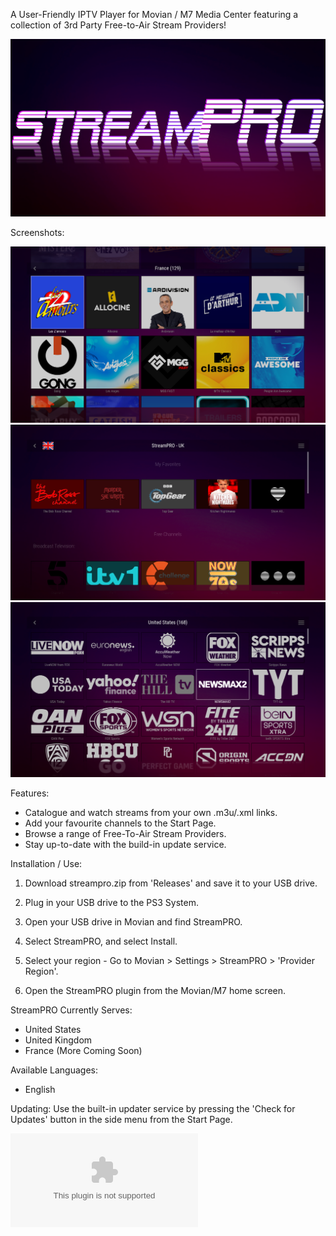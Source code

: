 A User-Friendly IPTV Player for Movian / M7 Media Center featuring a collection of 3rd Party Free-to-Air Stream Providers!


![StreamPRO Logo](/logo.png)

Screenshots:

![StreamPRO Logo](/Screenshots/1.png)
![StreamPRO Logo](/Screenshots/2.png)
![StreamPRO Logo](/Screenshots/3.png)

Features:
* Catalogue and watch streams from your own .m3u/.xml links.
* Add your favourite channels to the Start Page.
* Browse a range of Free-To-Air Stream Providers.
* Stay up-to-date with the build-in update service.

Installation / Use:
1) Download streampro.zip from 'Releases' and save it to your USB drive.

2) Plug in your USB drive to the PS3 System.

3) Open your USB drive in Movian and find StreamPRO.

4) Select StreamPRO, and select Install.

5) Select your region - Go to Movian > Settings > StreamPRO > 'Provider Region'.

6) Open the StreamPRO plugin from the Movian/M7 home screen.

StreamPRO Currently Serves:
* United States
* United Kingdom
* France
(More Coming Soon)

Available Languages:
* English

Updating:
Use the built-in updater service by pressing the 'Check for Updates' button in the side menu from the Start Page. 

 ![Pre-Release Version - May Contain Bugs](/unstable.zip?raw=true)